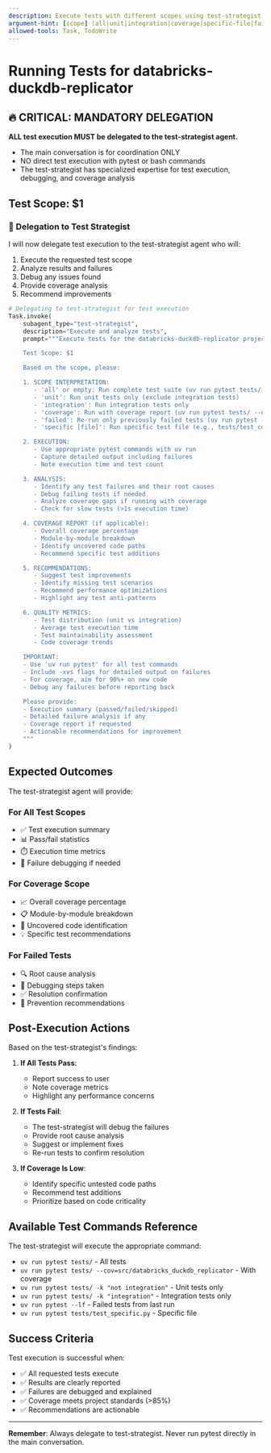 ```yaml
---
description: Execute tests with different scopes using test-strategist agent
argument-hint: [scope] (all|unit|integration|coverage|specific-file|failed)
allowed-tools: Task, TodoWrite
---
```


# Running Tests for databricks-duckdb-replicator

## 🔥 CRITICAL: MANDATORY DELEGATION

**ALL test execution MUST be delegated to the test-strategist agent.**
- The main conversation is for coordination ONLY
- NO direct test execution with pytest or bash commands
- The test-strategist has specialized expertise for test execution, debugging, and coverage analysis

## Test Scope: $1

### 🎯 Delegation to Test Strategist

I will now delegate test execution to the test-strategist agent who will:
1. Execute the requested test scope
2. Analyze results and failures
3. Debug any issues found
4. Provide coverage analysis
5. Recommend improvements

```python
# Delegating to test-strategist for test execution
Task.invoke(
    subagent_type="test-strategist",
    description="Execute and analyze tests",
    prompt="""Execute tests for the databricks-duckdb-replicator project.

    Test Scope: $1

    Based on the scope, please:

    1. SCOPE INTERPRETATION:
       - 'all' or empty: Run complete test suite (uv run pytest tests/)
       - 'unit': Run unit tests only (exclude integration tests)
       - 'integration': Run integration tests only
       - 'coverage': Run with coverage report (uv run pytest tests/ --cov=src/databricks_duckdb_replicator --cov-report=term-missing)
       - 'failed': Re-run only previously failed tests (uv run pytest --lf)
       - 'specific [file]': Run specific test file (e.g., tests/test_config.py)

    2. EXECUTION:
       - Use appropriate pytest commands with uv run
       - Capture detailed output including failures
       - Note execution time and test count

    3. ANALYSIS:
       - Identify any test failures and their root causes
       - Debug failing tests if needed
       - Analyze coverage gaps if running with coverage
       - Check for slow tests (>1s execution time)

    4. COVERAGE REPORT (if applicable):
       - Overall coverage percentage
       - Module-by-module breakdown
       - Identify uncovered code paths
       - Recommend specific test additions

    5. RECOMMENDATIONS:
       - Suggest test improvements
       - Identify missing test scenarios
       - Recommend performance optimizations
       - Highlight any test anti-patterns

    6. QUALITY METRICS:
       - Test distribution (unit vs integration)
       - Average test execution time
       - Test maintainability assessment
       - Code coverage trends

    IMPORTANT:
    - Use 'uv run pytest' for all test commands
    - Include -xvs flags for detailed output on failures
    - For coverage, aim for 90%+ on new code
    - Debug any failures before reporting back

    Please provide:
    - Execution summary (passed/failed/skipped)
    - Detailed failure analysis if any
    - Coverage report if requested
    - Actionable recommendations for improvement
    """
)
```

## Expected Outcomes

The test-strategist agent will provide:

### For All Test Scopes
- ✅ Test execution summary
- 📊 Pass/fail statistics
- ⏱️ Execution time metrics
- 🐛 Failure debugging if needed

### For Coverage Scope
- 📈 Overall coverage percentage
- 📋 Module-by-module breakdown
- 🎯 Uncovered code identification
- 💡 Specific test recommendations

### For Failed Tests
- 🔍 Root cause analysis
- 🔧 Debugging steps taken
- ✅ Resolution confirmation
- 📝 Prevention recommendations

## Post-Execution Actions

Based on the test-strategist's findings:

1. **If All Tests Pass**:
   - Report success to user
   - Note coverage metrics
   - Highlight any performance concerns

2. **If Tests Fail**:
   - The test-strategist will debug the failures
   - Provide root cause analysis
   - Suggest or implement fixes
   - Re-run tests to confirm resolution

3. **If Coverage Is Low**:
   - Identify specific untested code paths
   - Recommend test additions
   - Prioritize based on code criticality

## Available Test Commands Reference

The test-strategist will execute the appropriate command:
- `uv run pytest tests/` - All tests
- `uv run pytest tests/ --cov=src/databricks_duckdb_replicator` - With coverage
- `uv run pytest tests/ -k "not integration"` - Unit tests only
- `uv run pytest tests/ -k "integration"` - Integration tests only
- `uv run pytest --lf` - Failed tests from last run
- `uv run pytest tests/test_specific.py` - Specific file

## Success Criteria

Test execution is successful when:
- ✅ All requested tests execute
- ✅ Results are clearly reported
- ✅ Failures are debugged and explained
- ✅ Coverage meets project standards (>85%)
- ✅ Recommendations are actionable

---
**Remember**: Always delegate to test-strategist. Never run pytest directly in the main conversation.